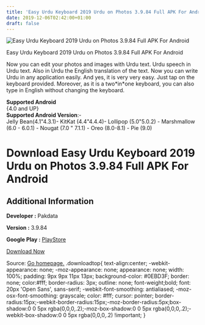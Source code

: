 ```yaml
---
title: 'Easy Urdu Keyboard 2019 Urdu on Photos 3.9.84 Full APK For Android'
date: 2019-12-06T02:42:00+01:00
draft: false
---
```


![Easy Urdu Keyboard 2019 Urdu on Photos 3.9.84 Full APK For Android](https://i2.wp.com/apkhome.net/wp-content/uploads/2019/12/Easy-Urdu-Keyboard-2019-Urdu-on-Photos-3.9.84-Full.png "Easy Urdu Keyboard 2019 Urdu on Photos 3.9.84 Full APK For Android")

  

Easy Urdu Keyboard 2019 Urdu on Photos 3.9.84 Full APK For Android

Now you can edit your photos and images with Urdu text. Urdu speech in Urdu text. Also in Urdu the English translation of the text. Now you can write Urdu in any application easily. And yes, it is very very easy. Just tap on the keyboard provided. Moreover, as it is a two\*in\*one keyboard, you can also type in English without changing the keyboard.

**Supported Android**  
{4.0 and UP}  
**Supported Android Version**:-  
Jelly Bean(4.1"4.3.1)- KitKat (4.4"4.4.4)- Lollipop (5.0"5.0.2) - Marshmallow (6.0 - 6.0.1) - Nougat (7.0 " 7.1.1) - Oreo (8.0-8.1) - Pie (9.0)

Download Easy Urdu Keyboard 2019 Urdu on Photos 3.9.84 Full APK For Android
===========================================================================

Additional Information
----------------------

**Developer :** Pakdata

**Version :** 3.9.84

**Google Play :** [PlayStore](https://play.google.com/store/apps/details?id=com.pakdata.easyurdu)

  

[Download Now](https://store4app.co/post/easy-urdu-keyboard-2019-urdu-on-photos-3-9-84-full-apk-for-android_1575304364)

  
Source: [Go homepage.](https://store4app.co/post/easy-urdu-keyboard-2019-urdu-on-photos-3-9-84-full-apk-for-android_1575304364) .downloadtop{ text-align:center; -webkit-appearance: none; -moz-appearance: none; appearance: none; width: 100%; padding: 9px 9px 11px 13px; background-color: #0EBD3F; border: none; color:#fff; border-radius: 3px; outline: none; font-weight;bold; font: 20px 'Open Sans', sans-serif; -webkit-font-smoothing: antialiased; -moz-osx-font-smoothing: grayscale; color: #fff; cursor: pointer; border-radius:15px;-webkit-border-radius:15px;-moz-border-radius:5px;box-shadow:0 0 5px rgba(0,0,0,.2);-moz-box-shadow:0 0 5px rgba(0,0,0,.2);-webkit-box-shadow:0 0 5px rgba(0,0,0,.2) !important; }